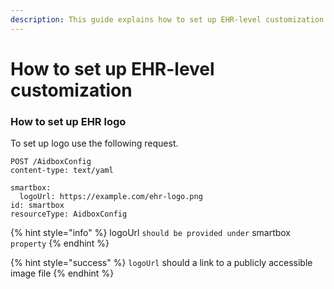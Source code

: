 ```yaml
---
description: This guide explains how to set up EHR-level customization
---
```


# How to set up EHR-level customization

### How to set up EHR logo

To set up logo use the following request.

```http
POST /AidboxConfig
content-type: text/yaml

smartbox:
  logoUrl: https://example.com/ehr-logo.png
id: smartbox
resourceType: AidboxConfig
```

{% hint style="info" %}
logoUrl `should be provided under` smartbox `property`
{% endhint %}

{% hint style="success" %}
`logoUrl` should a link to a publicly accessible image file
{% endhint %}
